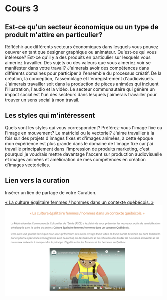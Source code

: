 # Cours 3
## Est-ce qu'un secteur économique ou un type de produit m'attire en particulier? 
Réfléchir aux différents secteurs économiques dans lesquels vous pouvez oeuvrer en tant que designer graphique ou animateur. Qu'est-ce qui vous intéresse? Est-ce qu'il y a des produits en particulier sur lesquels vous aimeriez travailler. Des sujets ou des valeurs que vous aimeriez voir se manifester dans votre travail? 
J'aimerais avoir des compétences dans différents domaines pour participer à l'ensemble du processus créatif.
De la création, la conception, l'assemblage et l'enregistrement d'audiovisuels.
J'aimerais travailler soit dans la production de pièces animées qui incluent l'illustration, l'audio et la vidéo.
Le secteur communautaire qui génère un impact social est l'un des secteurs dans lesquels j'aimerais travailler pour trouver un sens social à mon travail.
## Les styles qui m'intéressent
Quels sont les styles qui vous correspondent? Préférez-vous l'image fixe ou l'image en mouvement? Le matriciel ou le vectoriel?
J'aime travailler à la fois sur des projets d'images fixes et d'images animées, à cette époque mon expérience est plus grande dans le domaine de l'image fixe car j'ai travaillé principalement dans l'impression de produits marketing, c'est pourquoi je voudrais mettre davantage l'accent sur production audiovisuelle et images animées et amélioration de mes compétences en création d'images vectorielles.

## Lien vers la curation
Insérer un lien de partage de votre Curation. 

[« La culture égalitaire femmes / hommes dans un contexte québécois. »](https://fccestrie.ca/cultureegalitaire/)
![Curation](Images/curation.jpg)
